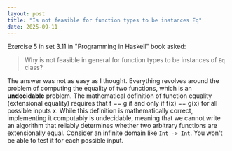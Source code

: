 ```yaml
---
layout: post
title: "Is not feasible for function types to be instances Eq"
date: 2025-09-11
---
```


 
Exercise 5 in set 3.11 in "Programming in Haskell" book asked:

> Why is not feasible in general for function types to be instances of `Eq` class?

The answer was not as easy as I thought. Everything revolves around the problem of computing
the equality of two functions, which is an **undecidable** problem. 
The mathematical definition of function equality (extensional equality) requires that 
f == g if and only if f(x) == g(x) for all possible inputs x. 
While this definition is mathematically correct, implementing it computably is undecidable, 
meaning that we cannot write an algorithm that reliably determines whether two arbitrary functions are extensionally equal.
Consider an infinite domain like `Int -> Int`. You won't be able to test it for each possible input.

